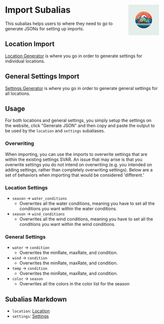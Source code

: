 <h1>Import Subalias<img align="right" src="../../Data/images/main.png" width="100px"></h1>

This subalias helps users to where they need to go to generate JSONs for setting up imports.

## Location Import
[Location Generator](https://shadow-draconic-development.github.io/Weather-Management-System---Redux/city.html) is where you go in order to generate settings for individual locations.

## General Settings Import
[Settings Generator](https://shadow-draconic-development.github.io/Weather-Management-System---Redux/index.html) is where you go in order to generate general settings for all locations.

## Usage
For both locations and general settings, you simply setup the settings on the website, click "Generate JSON" and then copy and paste the output to be used by the `location` and `settings` subaliases.

### Overwriting
When importing, you can use the imports to overwrite settings that are within the existing settings SVAR. An issue that may arise is that you overwrite settings you do not intend on overwriting (e.g. you intended on adding settings, rather than completely overwriting settings). Below are a set of behaviors when importing that would be considered 'different.'

### Location Settings
- `season` -> `water_conditions`
    - Overwrites all the water conditions, meaning you have to set all the conditions you want within the water conditions.
- `season` -> `wind_conditions`
    - Overwrites all the wind conditions, meaning you have to set all the conditions you want within the wind conditions.

### General Settings
- `water` -> `condition`
    - Overwrites the minRate, maxRate, and condition.
- `wind` -> `condition`
    - Overwrites the minRate, maxRate, and condition.
- `temp` -> `condition`
    - Overwrites the minRate, maxRate, and condition.
- `color` -> `season`
    - Overwrites all the colors in the color list for the season

## Subalias Markdown
- `location`: [Location](https://github.com/Shadow-Draconic-Development/Weather-Management-System---Redux/blob/main/Code/import/location/location.md)
- `settings`: [Settings](https://github.com/Shadow-Draconic-Development/Weather-Management-System---Redux/blob/main/Code/import/settings/settings.md)
